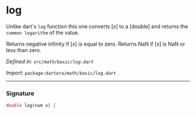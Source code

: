 # log

Unlike dart's `log` function this one
converts [x] to a [double] and returns the `common logarithm` of the value.

Returns negative infinity if [x] is equal to zero. Returns NaN if [x] is NaN or less than zero.

_Defined in: `src/math/basic/log.dart`_

_Import_: `package:dartora/math/basic/log.dart`

---

### Signature

```dart
double log(num x) {
```
